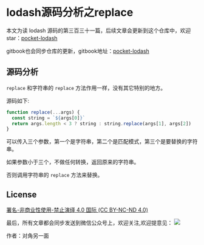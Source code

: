 # lodash源码分析之replace

本文为读 lodash 源码的第三百三十一篇，后续文章会更新到这个仓库中，欢迎 star：[pocket-lodash](https://github.com/yeyuqiudeng/pocket-lodash)

gitbook也会同步仓库的更新，gitbook地址：[pocket-lodash](https://www.gitbook.com/book/yeyuqiudeng/pocket-lodash/details)


## 源码分析

`replace` 和字符串的 `replace` 方法作用一样，没有其它特别的地方。

源码如下:

```javascript
function replace(...args) {
  const string = `${args[0]}`
  return args.length < 3 ? string : string.replace(args[1], args[2])
}
```

可以传入三个参数，第一个是字符串，第二个是匹配模式，第三个是要替换的字符串。

如果参数小于三个，不做任何转换，返回原来的字符串。

否则调用字符串的 `replace` 方法来替换。

## License 

[署名-非商业性使用-禁止演绎 4.0 国际 (CC BY-NC-ND 4.0)](http://creativecommons.org/licenses/by-nc-nd/4.0/)

最后，所有文章都会同步发送到微信公众号上，欢迎关注,欢迎提意见：  ![](https://raw.githubusercontent.com/yeyuqiudeng/resource/master/images/qrcode_front-end-article.jpg) 

作者：对角另一面 

